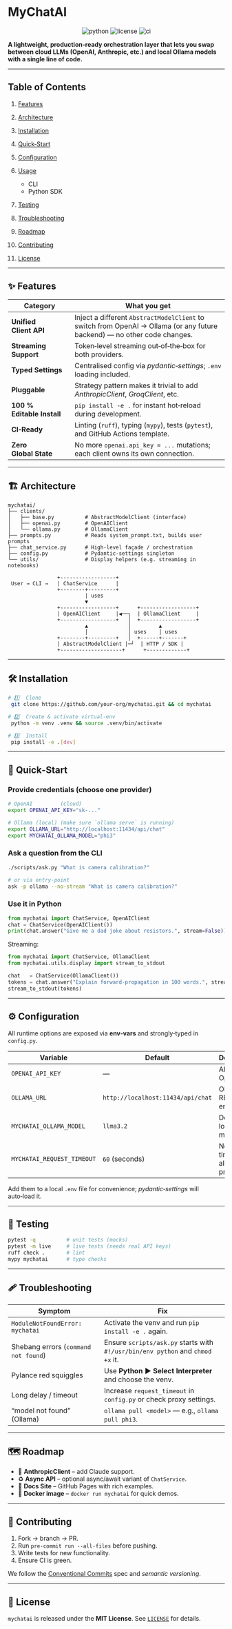 # MyChatAI

<div align="center">
  <img src="https://img.shields.io/badge/Python-3.9%2B-blue?style=flat-square" alt="python">
  <img src="https://img.shields.io/badge/License-MIT-green?style=flat-square" alt="license">
  <img src="https://img.shields.io/badge/CI-GitHub_Actions-blue?style=flat-square" alt="ci">
</div>

**A lightweight, production‑ready orchestration layer that lets you swap between cloud LLMs (OpenAI, Anthropic, etc.) and local Ollama models with a single line of code.**

---

## Table of Contents

1. [Features](#features)
2. [Architecture](#architecture)
3. [Installation](#installation)
4. [Quick‑Start](#quick-start)
5. [Configuration](#configuration)
6. [Usage](#usage)

   * CLI
   * Python SDK
7. [Testing](#testing)
8. [Troubleshooting](#troubleshooting)
9. [Roadmap](#roadmap)
10. [Contributing](#contributing)
11. [License](#license)

---

## ✨ Features<a id="features"></a>

| Category                   | What you get                                                                                                             |
| -------------------------- | ------------------------------------------------------------------------------------------------------------------------ |
| **Unified Client API**     | Inject a different `AbstractModelClient` to switch from OpenAI → Ollama (or any future backend) — no other code changes. |
| **Streaming Support**      | Token‑level streaming out‑of‑the‑box for both providers.                                                                 |
| **Typed Settings**         | Centralised config via *pydantic‑settings*; `.env` loading included.                                                     |
| **Pluggable**              | Strategy pattern makes it trivial to add *AnthropicClient*, *GroqClient*, etc.                                           |
| **100 % Editable Install** | `pip install -e .` for instant hot‑reload during development.                                                            |
| **CI‑Ready**               | Linting (`ruff`), typing (`mypy`), tests (`pytest`), and GitHub Actions template.                                        |
| **Zero Global State**      | No more `openai.api_key = ...` mutations; each client owns its own connection.                                           |

---

## 🏗 Architecture<a id="architecture"></a>

```text
mychatai/
├── clients/
│   ├── base.py          # AbstractModelClient (interface)
│   ├── openai.py        # OpenAIClient
│   └── ollama.py        # OllamaClient
├── prompts.py           # Reads system_prompt.txt, builds user prompts
├── chat_service.py      # High‑level façade / orchestration
├── config.py            # Pydantic‑settings singleton
└── utils/               # Display helpers (e.g. streaming in notebooks)
```

```ascii
                +------------------+
 User → CLI →   | ChatService      |
                +--------+---------+
                         | uses
                         ▼
                +------------------+      +------------------+
                | OpenAIClient     |◀──┐  | OllamaClient     |
                +------------------+   │  +------------------+
                         ▲             │         ▲
                         │             │ uses    │ uses
                +--------+---------+   │  +------+-------+
                | AbstractModelClient |─┘  | HTTP / SDK |
                +--------------------+      +-------------+
```

---

## 🛠 Installation<a id="installation"></a>

```bash
# 1️⃣  Clone
 git clone https://github.com/your‑org/mychatai.git && cd mychatai

# 2️⃣  Create & activate virtual‑env
 python -m venv .venv && source .venv/bin/activate

# 3️⃣  Install
 pip install -e .[dev]
```

---

## 🚀 Quick‑Start<a id="quick-start"></a>

### Provide credentials (choose **one** provider)

```bash
# OpenAI         (cloud)
export OPENAI_API_KEY="sk‑..."

# Ollama (local) (make sure `ollama serve` is running)
export OLLAMA_URL="http://localhost:11434/api/chat"
export MYCHATAI_OLLAMA_MODEL="phi3"
```

### Ask a question from the CLI

```bash
./scripts/ask.py "What is camera calibration?"

# or via entry‑point
ask -p ollama --no-stream "What is camera calibration?"
```

### Use it in Python

```python
from mychatai import ChatService, OpenAIClient
chat = ChatService(OpenAIClient())
print(chat.answer("Give me a dad joke about resistors.", stream=False))
```

Streaming:

```python
from mychatai import ChatService, OllamaClient
from mychatai.utils.display import stream_to_stdout

chat   = ChatService(OllamaClient())
tokens = chat.answer("Explain forward‑propagation in 100 words.", stream=True)
stream_to_stdout(tokens)
```

---

## ⚙️ Configuration<a id="configuration"></a>

All runtime options are exposed via **env‑vars** and strongly‑typed in `config.py`.

| Variable                   | Default                           | Description                        |
| -------------------------- | --------------------------------- | ---------------------------------- |
| `OPENAI_API_KEY`           | —                                 | API key for OpenAI.                |
| `OLLAMA_URL`               | `http://localhost:11434/api/chat` | Ollama REST endpoint.              |
| `MYCHATAI_OLLAMA_MODEL`    | `llma3.2`                         | Default local model.               |
| `MYCHATAI_REQUEST_TIMEOUT` | `60` (seconds)                    | Network timeout for all providers. |

Add them to a local `.env` file for convenience; *pydantic‑settings* will auto‑load it.

---

## 🧪 Testing<a id="testing"></a>

```bash
pytest -q          # unit tests (mocks)
pytest -m live     # live tests (needs real API keys)
ruff check .       # lint
mypy mychatai      # type checks
```

---

## 🩹 Troubleshooting<a id="troubleshooting"></a>

| Symptom                              | Fix                                                                            |
| ------------------------------------ | ------------------------------------------------------------------------------ |
| `ModuleNotFoundError: mychatai`      | Activate the venv and run `pip install -e .` again.                            |
| Shebang errors (`command not found`) | Ensure `scripts/ask.py` starts with `#!/usr/bin/env python` and `chmod +x` it. |
| Pylance red squiggles                | Use **Python ▶ Select Interpreter** and choose the venv.                       |
| Long delay / timeout                 | Increase `request_timeout` in `config.py` or check proxy settings.             |
| “model not found” (Ollama)           | `ollama pull <model>` — e.g., `ollama pull phi3`.                              |

---

## 🗺 Roadmap<a id="roadmap"></a>

* 🔌 **AnthropicClient** – add Claude support.
* ♻️ **Async API** – optional async/await variant of `ChatService`.
* 📝 **Docs Site** – GitHub Pages with rich examples.
* 🐳 **Docker image** – `docker run mychatai` for quick demos.

---

## 🤝 Contributing<a id="contributing"></a>

1. Fork → branch → PR.
2. Run `pre‑commit run --all-files` before pushing.
3. Write tests for new functionality.
4. Ensure CI is green.

We follow the [Conventional Commits](https://www.conventionalcommits.org/) spec and *semantic versioning*.

---

## 📄 License<a id="license"></a>

`mychatai` is released under the **MIT License**.  See [`LICENSE`](LICENSE) for details.
